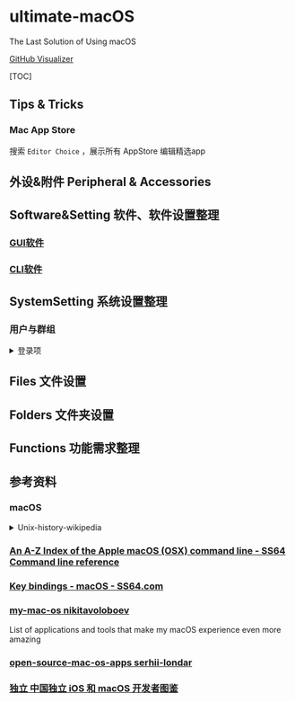 # ultimate-macOS

The Last Solution of Using macOS

[GitHub Visualizer](https://veniversum.me/git-visualizer/?owner=suliveevil&repo=ultimate-macOS)


[TOC]

## Tips & Tricks

### Mac App Store

搜索  `Editor Choice` ，展示所有 AppStore 编辑精选app

## 外设&附件 Peripheral & Accessories


## Software&Setting 软件、软件设置整理

### [GUI软件](https://github.com/suliveevil/ultimate-macOS/tree/master/Software%26Setting/GUI/README.md)

### [CLI软件](https://github.com/suliveevil/ultimate-macOS/tree/master/Software%26Setting/CLI/README.md)

## SystemSetting 系统设置整理

### 用户与群组

<details> <summary> 登录项 </summary> <p float="left">
	使用 BetterAndBetter 长截图功能滚动截图，使用 GIMP 裁剪图片。
	<bt><img src='https://github.com/suliveevil/ultimate-macOS/blob/master/Resources/myLoginItem2019-03-02.png' />
	</p></details>


## Files 文件设置

## Folders 文件夹设置

## Functions 功能需求整理


## 参考资料

### macOS

<details> <summary> Unix-history-wikipedia </summary> <p float="left">  <bt><img src='https://github.com/suliveevil/ultimate-macOS/blob/master/Resources/Unix_history_wikipedia.svg' />  </p></details>

### [An A-Z Index of the Apple macOS (OSX) command line - SS64 Command line reference](https://ss64.com/osx/)

### [Key bindings - macOS - SS64.com](https://ss64.com/osx/syntax-keybindings.html)


### [my-mac-os nikitavoloboev](https://github.com/nikitavoloboev/my-mac-os)

List of applications and tools that make my macOS experience even more amazing


### [open-source-mac-os-apps serhii-londar](https://github.com/serhii-londar/open-source-mac-os-apps)

### [独立 中国独立 iOS 和 macOS 开发者图鉴](https://josephchang10.github.io/chinese-indie-hackers/)

